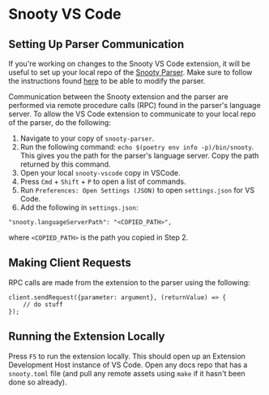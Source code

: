 # Snooty VS Code

## Setting Up Parser Communication

If you're working on changes to the Snooty VS Code extension, it will be useful to set up your local repo of the [Snooty Parser](https://github.com/mongodb/snooty-parser). Make sure to follow the instructions found [here](https://github.com/mongodb/snooty-parser/blob/master/HACKING.md#developing-snooty) to be able to modify the parser.

Communication between the Snooty extension and the parser are performed via remote procedure calls (RPC) found in the parser's language server. To allow the VS Code extension to communicate to your local repo of the parser, do the following:

1. Navigate to your copy of `snooty-parser`.
2. Run the following command: `echo $(poetry env info -p)/bin/snooty`. This gives you the path for the parser's language server. Copy the path returned by this command.
3. Open your local `snooty-vscode` copy in VSCode.
4. Press `Cmd` + `Shift` + `P` to open a list of commands.
5. Run `Preferences: Open Settings (JSON)` to open `settings.json` for VS Code.
3. Add the following in `settings.json`:

```
"snooty.languageServerPath": "<COPIED_PATH>",
```
where `<COPIED_PATH>` is the path you copied in Step 2.

## Making Client Requests

RPC calls are made from the extension to the parser using the following:
```
client.sendRequest({parameter: argument}, (returnValue) => {
	// do stuff
});
```

## Running the Extension Locally

Press `F5` to run the extension locally. This should open up an Extension Development Host instance of VS Code. Open any docs repo that has a `snooty.toml` file (and pull any remote assets using `make` if it hasn't been done so already).